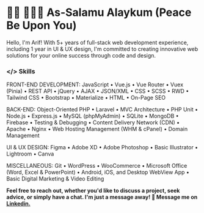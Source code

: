 # 👋🏾 👩🏾‍💻 As-Salamu Alaykum (Peace Be Upon You)
Hello, I'm Arif! With 5+ years of full-stack web development experience, including 1 year in UI & UX design, I'm committed to creating innovative web solutions for your online success through code and design.
 

### **</> Skills**
FRONT-END DEVELOPMENT: JavaScript • Vue.js • Vue Router • Vuex (Pinia) • REST API • jQuery • AJAX • JSON/XML • CSS • SCSS • RWD • Tailwind CSS • Bootstrap • Materialize • HTML • On-Page SEO

BACK-END: Object-Oriented PHP • Laravel • MVC Architecture • PHP Unit • Node.js • Express.js • MySQL (phpMyAdmin) • SQLite • MongoDB • Firebase • Testing & Debugging • Content Delivery Network (CDN) • Apache • Nginx • Web Hosting Management (WHM & cPanel) • Domain Management

UI & UX DESIGN: Figma • Adobe XD • Adobe Photoshop • Basic Illustrator • Lightroom • Canva

MISCELLANEOUS: Git • WordPress • WooCommerce • Microsoft Office (Word, Excel & PowerPoint) • Android, iOS, and Desktop WebView App • Basic Digital Marketing & Video Editing

**Feel free to reach out, whether you'd like to discuss a project, seek advice, or simply have a chat. I'm just a message away!
💬 Message me on [Linkedin.](https://www.linkedin.com/in/md-arif-hossain-akash/)**
